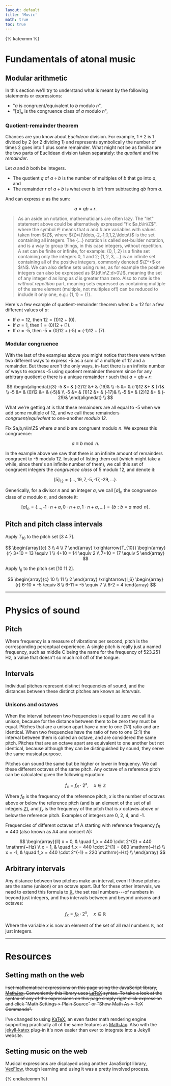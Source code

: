 ```yaml
---
layout: default
title: 'Music'
math: true
toc: true
---
```


<!-- VexFlow -->
<script type='text/javascript' src='https://unpkg.com/vexflow/releases/vexflow-min.js'></script>
<script type='text/javascript' src='front.js'></script>

{% katexmm %}

<div class='vexflow' data='random-3-2'></div>

# Fundamentals of atonal music

## Modular arithmetic

In this section we'll try to understand what is meant by the following statements or expressions:

- "$a$ is congruent/equivalent to $b$ modulo $n$",
- "$[a]_n$ is the congruence class of $a$ modulo $n$",

### Quotient-remainder theorem

Chances are you know about *Euclidean* division.
For example, $1\div 2$ is 1 divided by 2 (or 2 dividing 1) and represents symbolically the number of
times 2 goes into 1 plus some remainder.
What might not be as familiar are the two parts of Euclidean division taken separately:
the *quotient* and the *remainder*.

Let $a$ and $b$ both be integers.

- The quotient $q$ of $a\div b$ is the number of multiples of $b$ that go into $a$, and
- The remainder $r$ of $a\div b$ is what ever is left from subtracting $qb$ from $a$.

And can express $a$ as the sum:

$$
a = qb + r.
$$

> As an aside on notation, mathematicians are often lazy. The "let" statement above could be
> alternatively expressed "fix $a,b\in\Z$",
> where the symbol $\in$ means that $a$ and $b$ are variables with values taken from $\Z$, where
> $\Z=\{\ldots,‐2,‐1,0,1,2,\ldots\}$ is the set containing all integers. The $\{\ldots\}$ notation
> is called set-builder notation, and is a way to group things, in this case integers, without
> repetition. A set can be finite or infinite, for example: $\{0,1,2\}$ is a finite set containing
> only the integers 0, 1 and 2; $\{1,2,3,\ldots\}$ is an infinite set containing all of the positive
> integers, commonly denoted $\Z^+$ or $\N$.
> We can also define sets using rules, as for example the positive integers can also be expressed
> as $\{d\in\Z:d>0\}$, meaning the set of any integer $d$ as long as $d$ is greater than zero.
> Also to note is the *without repetition* part, meaning
> sets expressed as containing multiple of the same element (multiple, not multiples of!) can be
> reduced to include it only one, e.g.: $\{1,1\}=\{1\}$.

Here's a few example of quotient-remainder theorem when $b=12$ for a few different values of $a$:

- If $a=12$, then $12=(1)12+(0)$.
- If $a=1$, then $1=(0)12+(1)$.
- If $a=‐5$, then $‐5=(0)12+(‐5)=(‐1)12+(7)$.

### Modular congruence

With the last of the examples above you might notice that there were written two different ways to
express -5 as a sum of a multiple of 12 and a remainder. But these aren't the only ways, in-fact
there is an infinite number of ways to express -5 using quotient remainder theorem since for any
arbitrary quotient $q$ there is a unique remainder $r$ such that $a=qb+r$:

$$
\begin{alignedat}{3}
    ‐5 &= & (‐2)12 &+ &         (19)& \\
    ‐5 &= & (‐1)12 &+ &          (7)& \\
    ‐5 &= &  (0)12 &+ &  (‐5)& \\
    ‐5 &= &  (1)12 &+ & (‐17)& \\
    ‐5 &= &  (2)12 &+ & (‐29)&
\end{alignedat} \\
$$

What we're getting at is that these remainders are all equal to -5 when we add some multiple of 12,
and we call these remainders *congruent/equivalent* to one-another *modulo 12*.

Fix $a,b,n\in\Z$ where $a$ and $b$ are congruent modulo $n$.
We express this congruence:

$$
a\equiv b\bmod n.
$$

In the example above we saw that there is an infinite amount of remainders congruent to -5 modulo
12. Instead of listing them out (which might take a while, since there's an infinite number of
them), we call this set of congruent integers the *congruence class* of 5 modulo 12, and denote it:

$$
[5]_{12} = \{\ldots,19,7,‐5,‐17,‐29,\ldots\}.
$$

Generically, for a divisor $n$ and an integer $a$, we call $[a]_n$ the congruence class of $a$
modulo $n$, and denote it:

$$
[a]_n
= \{\ldots,‐1\cdot n+a,0\cdot n+a,1\cdot n+a,\ldots\}
= \{b:b\equiv a\bmod n\}.
$$

<!--
   -As a bonus, $\Z_n$ is the set of congruence classes of integers modulo $n$, which is a finite set
   -containing n elements:
   -
   -$$
   -\Z_n = \{[0]_n,[1]_n,[2]_n,\ldots,[n-1]_n\} = \{[a]_n:0\le a\lt n\}.
   -$$
   -->

## Pitch and pitch class intervals

<div class='vexflow' data='C4/q,D4|E4/q,F4|G4/q,A4'></div>

<!--Unordered pitch interval is the absolute value of ordered pitch interval.-->

Apply $T_{10}$ to the pitch set $[3~4~7]$.

$$
\begin{array}{c} 3 \\ 4 \\ 7 \end{array}
\xrightarrow{T_{10}}
\begin{array}{r}
    3+10 = 13 \equiv 1 \\
    4+10 = 14 \equiv 2 \\
    7+10 = 17 \equiv 5
\end{array}
$$

Apply $I_6$ to the pitch set $[10~11~2]$.

$$
\begin{array}{c} 10 \\ 11 \\ 2 \end{array}
\xrightarrow{I_6}
\begin{array}{r}
    6-10 = -5 \equiv 8 \\
    6-11 = -5 \equiv 7 \\
    6-2  = 4
\end{array}
$$

---

# Physics of sound

## Pitch

Where frequency is a measure of vibrations per second, pitch is the
corresponding perceptual experience. A single pitch is really just a named
frequency, such as middle C being the name for the frequency of 523.251 Hz,
a value that doesn't so much roll off of the tongue.

## Intervals

Individual pitches represent distinct frequencies of sound, and the distances
between these distinct pitches are known as *intervals*.

### Unisons and octaves

When the interval between two frequencies is equal to zero we call it a unison,
because for the distance between them to be zero they must be equal. Pitches
that are a unison apart have a one to one (1:1) ratio and are identical. When
two frequencies have the ratio of two to one (2:1) the interval between them is
called an octave, and are considered the same pitch. Pitches that are an octave
apart are equivalent to one another but not identical, because although they can
be distinguished by sound, they serve the same musical purpose.

Pitches can sound the same but be higher or lower in frequency. We call these
different octaves of the same pitch. Any octave of a reference pitch can be
calculated given the following equation:

$$
f_x = f_R \cdot 2^x, \quad x \in \mathbb{Z}
$$

Where $f_R$ is the frequency of the reference pitch, $x$ is the number
of octaves above or below the reference pitch (and is an element of the set of
all integers [$\mathbb{Z}$)][integers], and $f_x$ is the frequency of
the pitch that is $x$ octaves above or below the reference pitch. Examples
of integers are 0, 2, 4, and -1.

[integers]: https://en.wikipedia.org/wiki/Integer

Frequencies of different octaves of A starting with
reference frequency $f_R = 440$ (also known as A4 and concert A):

$$
\begin{array}{ll}
x = 0, & \quad f_x = 440 \cdot 2^{0} = 440 \mathrm{~Hz} \\
x = 1, & \quad f_x = 440 \cdot 2^{1} = 880 \mathrm{~Hz} \\
x = -1, & \quad f_x = 440 \cdot 2^{-1} = 220 \mathrm{~Hz} \\
\end{array}
$$

## Arbitrary intervals

Any distance between two pitches make an interval, even if those pitches are the
same (unison) or an octave apart. But for these other intervals, we need to
extend this formula to [$\mathbb{R}$][real], the set real numbers---of
numbers in beyond just integers, and thus intervals between and beyond unisons
and octaves:

[real]: https://en.wikipedia.org/wiki/Real_number

$$
f_x = f_R \cdot 2^x, \quad x \in \mathbb{R}
$$

Where the variable $x$ is now an element of the set of all real numbers
$\mathbb{R}$, not just integers.

---

# Resources

<h2 class='no_toc'>
Setting math on the web
</h2>

~~I set mathematical expressions on this page using the JavaScript library,
[MathJax][mathjax]. Conveniently this library uses [LaTeX][latex] syntax. To
take a look at the syntax of any of the expressions on this page simply right
click expression and click "Math Settings > Plain Source" or "Show Math As > TeX
Commands".~~

I've changed to using [KaTeX](https://katex.org/), an even faster math rendering engine supporting
practically all of the same features as [MathJax][mathjax]. Also with the [jekyll-katex][] plug-in
it's now easier than ever to integrate into a Jekyll website.

<h2 class='no_toc'>
Setting music on the web
</h2>

Musical expressions are displayed using another JavaScript library, [VexFlow][vexflow],
though learning and using it was a pretty involved process.

<!-- Links -->
[mathjax]: https://www.mathjax.org/
[latex]: https://www.mathjax.org/
[VexFlow]: https://github.com/0xfe/vexflow
[lydown]: http://ciconia.github.io/lydown/
[jekyll-katex]: https://github.com/linjer/jekyll-katex

{% endkatexmm %}

<script type='text/javascript' src='end.js'></script>
